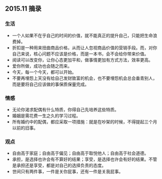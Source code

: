 ## 2015.11 摘录
### 生活
* 一个人如果不在乎自己的时间的价值，就不能真正的提升自己，只能把生命浪费掉。
* 折扣是一种用来扭曲商品价格，从而让人忽视商品价值的营销手段。而，对你自己来说，核心问题不应该是价格，而是一本书，会不会给你带来价值。
* 阅读可以改变你，让你心态更加平和，做事情更加有方式方法，效率更高。
* 爱你所做，成功也会随之而来。
* 今天，每一个今天，都可以开始。
* 不要再埋怨上天没有给自己发财致富的机会，也不要埋怨机会总会垂青别人，而是要将自己应该做的事保质保量完成。

### 情感
* 无论你渴求配偶有什么特质，你得自己先培养这些特质。
* 婚姻是需花费一生之久的学习过程。
* 所有婚约中的配偶，都应采取一项措施：就是在吵架的时候，不得提起三个月以前的旧事。

### 观点
* 自由高于家庭；自由高于偏见；自由高于取悦他人；自由高于社会道德。
* 承担，是选择也许会有不算好的结果；享受，是选择也许会有好的结果。不管是承担还是享受，都是对自己的选择负责的态度。
* 世间只有两件事，一件是关你屁事，还有一件是关我屁事。
